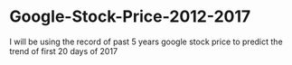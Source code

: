 # Google-Stock-Price-2012-2017
I will be using the record of past 5 years google stock price to predict the trend of first 20 days of 2017 
